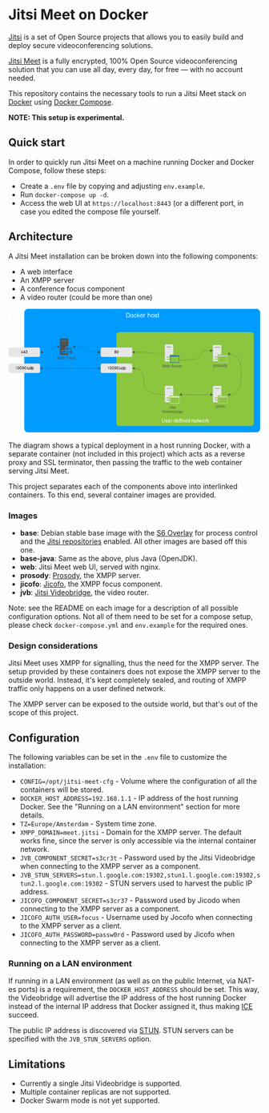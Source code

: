 # Jitsi Meet on Docker

[Jitsi] is a set of Open Source projects that allows you to easily build and deploy secure
videoconferencing solutions.

[Jitsi Meet] is a fully encrypted, 100% Open Source videoconferencing solution that you can use
all day, every day, for free — with no account needed.

This repository contains the necessary tools to run a Jitsi Meet stack on [Docker] using
[Docker Compose].

**NOTE: This setup is experimental.**

## Quick start

In order to quickly run Jitsi Meet on a machine running Docker and Docker Compose,
follow these steps:

* Create a ``.env`` file by copying and adjusting ``env.example``.
* Run ``docker-compose up -d``.
* Access the web UI at ``https://localhost:8443`` (or a different port, in case you edited
the compose file yourself.

## Architecture

A Jitsi Meet installation can be broken down into the following components:

* A web interface
* An XMPP server
* A conference focus component
* A video router (could be more than one)

![](resources/docker-jitsi-meet.png)

The diagram shows a typical deployment in a host running Docker, with a separate container
(not included in this project) which acts as a reverse proxy and SSL terminator, then
passing the traffic to the web container serving Jitsi Meet.

This project separates each of the components above into interlinked containers. To this end,
several container images are provided.

### Images

* **base**: Debian stable base image with the [S6 Overlay] for process control and the
  [Jitsi repositories] enabled. All other images are based off this one.
* **base-java**: Same as the above, plus Java (OpenJDK).
* **web**: Jitsi Meet web UI, served with nginx.
* **prosody**: [Prosody], the XMPP server.
* **jicofo**: [Jicofo], the XMPP focus component.
* **jvb**: [Jitsi Videobridge], the video router.

Note: see the README on each image for a description of all possible configuration options.
Not all of them need to be set for a compose setup, please check ``docker-compose.yml`` and
``env.example`` for the required ones.

### Design considerations

Jitsi Meet uses XMPP for signalling, thus the need for the XMPP server. The setup provided
by these containers does not expose the XMPP server to the outside world. Instead, it's kept
completely sealed, and routing of XMPP traffic only happens on a user defined network.

The XMPP server can be exposed to the outside world, but that's out of the scope of this
project.

## Configuration

The following variables can be set in the ``.env`` file to customize the installation:

* ``CONFIG=/opt/jitsi-meet-cfg`` - Volume where the configuration of all the containers will
  be stored.
* ``DOCKER_HOST_ADDRESS=192.168.1.1`` - IP address of the host running Docker. See the "Running
  on a LAN environment" section for more details.
* ``TZ=Europe/Amsterdam`` - System time zone.
* ``XMPP_DOMAIN=meet.jitsi`` - Domain for the XMPP server. The default works fine, since
  the server is only accessible via the internal container network.
* ``JVB_COMPONENT_SECRET=s3cr3t`` - Password used by the Jitsi Videobridge when connecting
  to the XMPP server as a component.
* ``JVB_STUN_SERVERS=stun.l.google.com:19302,stun1.l.google.com:19302,stun2.l.google.com:19302`` - STUN
  servers used to harvest the public IP address.
* ``JICOFO_COMPONENT_SECRET=s3cr37`` - Password used by Jicodo when connecting to the XMPP server
  as a component.
* ``JICOFO_AUTH_USER=focus`` - Username used by Jocofo when connecting to the XMPP server
  as a client.
* ``JICOFO_AUTH_PASSWORD=passw0rd`` - Password used by Jicofo when connecting to the XMPP
  server as a client.

### Running on a LAN environment

If running in a LAN environment (as well as on the public Internet, via NAT-es ports) is a requirement,
the ``DOCKER_HOST_ADDRESS`` should be set. This way, the Videobridge will advertise the IP address
of the host running Docker instead of the internal IP address that Docker assigned it, thus making [ICE]
succeed.

The public IP address is discovered via [STUN]. STUN servers can be specified with the ``JVB_STUN_SERVERS``
option.

## Limitations

* Currently a single Jitsi Videobridge is supported.
* Multiple container replicas are not supported.
* Docker Swarm mode is not yet supported.


[Jitsi]: https://jitsi.org/
[Jitsi Meet]: https://jitsi.org/jitsi-meet/
[Docker]: https://www.docker.com
[Docker Compose]: https://docs.docker.com/compose/
[Swarm mode]: https://docs.docker.com/engine/swarm/
[S6 Overlay]: https://github.com/just-containers/s6-overlay
[Jitsi repositories]: https://jitsi.org/downloads/
[Prosody]: https://prosody.im/
[Jicofo]: https://github.com/jitsi/jicofo
[Jitsi Videobridge]: https://github.com/jitsi/jitsi-videobridge
[ICE]: https://en.wikipedia.org/wiki/Interactive_Connectivity_Establishment
[STUN]: https://en.wikipedia.org/wiki/STUN


